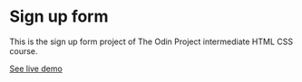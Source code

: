 # Sign up form

This is the sign up form project of The Odin Project
intermediate HTML CSS course.

[See live demo](https://sinabayati.github.io/sign-up-form/)
